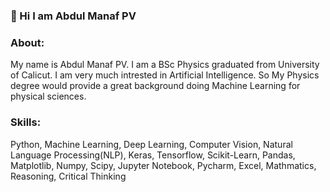 ###  👋 Hi I am Abdul Manaf PV

### About:
My name is Abdul Manaf PV. I am a BSc Physics graduated from University of Calicut. I am very much intrested in Artificial Intelligence. So My Physics degree would provide a great background doing Machine Learning for physical sciences.

### Skills:
Python, Machine Learning, Deep Learning, Computer Vision, Natural Language Processing(NLP), Keras, Tensorflow, Scikit-Learn, Pandas, Matplotlib, Numpy, Scipy, Jupyter Notebook, Pycharm, Excel, Mathmatics, Reasoning, Critical Thinking


<!--
**abdulmanafpv/abdulmanafpv** is a ✨ _special_ ✨ repository because its `README.md` (this file) appears on your GitHub profile.

Here are some ideas to get you started:

- 🔭 I’m currently working on ...
- 🌱 I’m currently learning ...
- 👯 I’m looking to collaborate on ...
- 🤔 I’m looking for help with ...
- 💬 Ask me about ...
- 📫 How to reach me: ...
- 😄 Pronouns: ...
- ⚡ Fun fact: ...
-->
